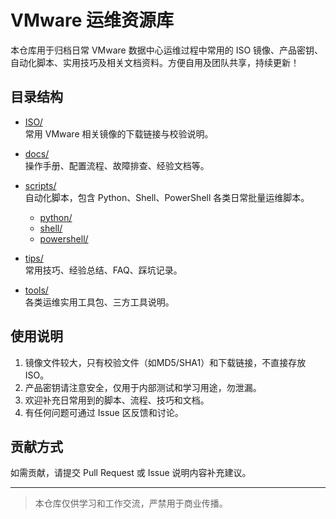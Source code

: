 # VMware 运维资源库

本仓库用于归档日常 VMware 数据中心运维过程中常用的 ISO 镜像、产品密钥、自动化脚本、实用技巧及相关文档资料。方便自用及团队共享，持续更新！

## 目录结构

- [ISO/](./ISO)  
  常用 VMware 相关镜像的下载链接与校验说明。

- [docs/](./docs)  
  操作手册、配置流程、故障排查、经验文档等。

- [scripts/](./scripts)  
  自动化脚本，包含 Python、Shell、PowerShell 各类日常批量运维脚本。
    - [python/](./scripts/python)
    - [shell/](./scripts/shell)
    - [powershell/](./scripts/powershell)

- [tips/](./tips)  
  常用技巧、经验总结、FAQ、踩坑记录。

- [tools/](./tools)  
  各类运维实用工具包、三方工具说明。

## 使用说明

1. 镜像文件较大，只有校验文件（如MD5/SHA1）和下载链接，不直接存放 ISO。
2. 产品密钥请注意安全，仅用于内部测试和学习用途，勿泄漏。
3. 欢迎补充日常用到的脚本、流程、技巧和文档。
4. 有任何问题可通过 Issue 区反馈和讨论。

## 贡献方式

如需贡献，请提交 Pull Request 或 Issue 说明内容补充建议。

---

> 本仓库仅供学习和工作交流，严禁用于商业传播。  
